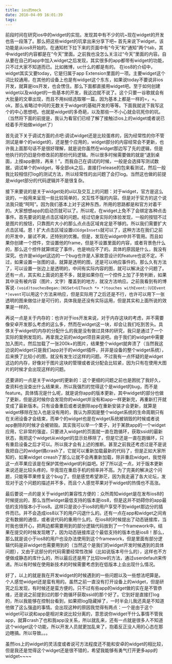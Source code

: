 ```yaml
---
title: ios的mock
date: 2016-04-09 16:01:39
tags:
---
```

前段时间在研究ios中的widget的实现。发现其中有不少的坑~现在widget的开发也告一段落了。那么把这些widget的坑拿出来分享下吧~
首先来说下widget，该功能是从ios8开始的。在通知栏下拉下来的页面中有“今天”和“通知”两个tab，其中widget的内容都是在“今天”里面。之前我也没怎么关注过“今天”里面的内容。自从要在自己的app中加入widget之后发现，其实很多的app都带有widget的功能，只不过大家不知道而已。比如微博，uc什么的都是有的。
在ios8的介绍中，widget其实又要today，它是归属于app Extension里面的一项。主要widget这个词比较通用，在其他的设备上也是有widget这个东东，如果说today不要说非ios开发，就算是ios开发，也会愣住。那么下面都直接用widget吧。至于如何创建widget以及widget的一些基本的开发，我这边就不说了。这个只要一谷歌就会有大批量的文章出现，而且不用纠结选取哪一篇，因为基本上都是一样的=，=。
ok，那么省略过中间的无数关于widget的基础开发的等等。下面我就说下我写这个的中心思想吧。也就是widget的多奇葩，以及那些一不小心就会坑死你的坑。（当然将下面的前提是，我认为看官们已经了解了接触过ios上的widget或者说已经着手开始做widget了）

首先说下关于调试方面的点吧:调试widget还是比较蛋疼的，因为经常性的你不管测试是单个的widget的，还是整个应用的，widget部分的内容经常会不更新，也许我上面那句话不是很好理解，就是说你虽然在widget那边写了先的逻辑，但是他执行的仍旧是你修改前的那份代码逻辑。所以很多时候需要做的就是“退到桌面，上按app删除，再来！”。而我自己在调试的时候，一般是会选择写测试数据，调试单个的widget，等全部ok之后，直接打release的包来看测试，然后一般我比较相信打log的测试方法，所以经常性的出问题了会打log。当然这也做的前提是widget部分的代码逻辑并不是很复杂。

接下来要说的是关于widget处的ui以及交互上的问题：对于widget，官方是这么说的，一般用来呈现一些比较简单的，交互性不强的内容。但是对于官方的这个说法我只能“呵呵”。因为我们基本上对于这种东西，所用的思路都是和官方对着干的。大家想想app的启动页就可以了。所以呢，在widget上免不了会绑定各种点击事件。首先要说的是点击区域的问题。经过切身实际的体验发现，一般的按钮不过是图片的按钮，只靠图片大小的那么点点击区域肯定是不够的。所以我们需要扩大点击区域。恩！扩大点击区域设置`UIEdgeInsets`就可以了，这种方法在我们之前的开发中，屡试不爽，还特别的优雅。但是，发现在widget中并不管用。而且如果你创建一个控件，空设置他的frame，但是不设置里面的内容，或者背景色什么的，那么这个控件就算绑定了事件，也是响应不了的。具体的原因是什么，我没有深究。也许是widget这边的一个bug也许是人家故意设计的feature也说不定。不过，如果设置一张图的话，就算是透明的图，还是可以响应事件的。那么久有方法了，可以设置一张边上是透明的，中间有实际内容的图，就可以解决这个问题了。还有一点，其实和上面说的差不多，就是如果你在一个控件上加了手势判断，如果其中没有被内容（图片，文字）覆盖到的地方，就没方法响应。之前我看到有的博客说`-(void)touchesBegan:(NSSet<UITouch *> *)touches withEvent:(UIEvent *)event`可以用这个方法来响应，但是实际用了之后还是不行，也许可以用下一张透明的图来做估计是可行的，具体我是还没有实际运用，但是其实和上面所说的效果是一样的。

再说一点是关于内存的：也许对于ios开发来说，对于内存这块的考虑，并不需要像安卓开发那么考虑的这么多，然而在widget这一块，却会让我们吃到苦头。具体关于widget的内存的分配什么的我是没有做过具体的研究，我只是通过了一个实际的案例发现的。再拿我之前的widget项目来说吧。由于我们的widget中需要加入图片。然后加载了一张200k+的图片，结果整个widget就奔溃了（当然我这边说的widget只是我们app对于的widget插件，并非是设备的整个widget系统），后来换了比较小的图，就没有发生过这样的问题。不过我有一点怀疑的是widget这边的内存，好像对于图片这块的管理或者说分配会比较紧，因为只有在使用大图片的时候才会出现这样的问题。

还要讲的一点是关于widget的更新的：这个更细的问题之前也是困扰了我好久，查资料也没查出什么结果来，所以我强烈的觉得这个是widget的bug，而不是feature。具体情况是什么呢，就是说你app的版本更新，其中widget的部分也做了更新，但是这时候你会发现你的widget并没有和app一样更新完，再重新打开就变成了最新版本。只有设备重启或者说删除app在重新安装才会更新，就算是widget移除在加入也是没有用的，我认为原因是整个widget系统的生命周期只有在关闭设备才会结束，而单个的widget也是在widget系统被销毁的时候或者说app删除的时候才会被销毁。其实我可以举一个栗子，对于某款app的一个widget应用，它非常的强盗，只要进入widget的页面就一直在跑循环，获取ssid的最新状态，我把这个widget从widget的显示处移除了，但是它还是一直在跑循环，只有重启设备之后才可以。所以我才会有上述的推断。甚至之前我还考虑过是不是说我把自己的widget搞crash了，它就可以重新加载最新的代码了，但是正如大家所知的，如果widget creash了那么让就不会再重新加载，除非重启widget，我觉得这一点苹果应该是在保护其他widget的利益吧。好了所以这一点，对于版本更新来说还是比较头疼的，毕竟现在重启手机的频率并不高。为了完美的解决这个问题，只能等苹果修复这个bug了。但是感觉希望渺茫，因为我走遍了各大论坛，发现对于这个问题的描述并不多，而且个人感觉苹果对于widget的热情也不高涨。

最后要说一点的是关于widget的兼容性方便的：众所周知widget是在发布ios8的时候提出的，那么当然widget最低支持的版本是ios8，但是这并不妨碍你的app最低的支持版本小于ios8。这样只是说小于ios8的用户享受不到widget那边分的插件而已。并不会造成ios8以下的用户闪退什么的。还有一点在app和widget之间肯定有数据的通信，或者说代码的重用什么的。在ios8的时候提出了动态链接库，当时我也很开心，把两边都需要用到的部分逻辑代码放到了一个framework中。结果在提交的时候发现瞎了，因为动态链接库这个最低支持的版本也是ios8！那么，那么就是说小于ios8的用户也没办法使用到这个framework，但是里面有部分逻辑代码是非widget也需要用到的（当然这个是我们的widget开发时候遇到的具体问题），又由于这部分的代码需要经常性改掉（比如说版本号什么的），这样也不方便做成静态的库什么的，所以最后还是用了比较low的方法，通过userdefault来传递。所以有时候在使用新技术的时候需要考虑到在低版本上会出现什么情况。

好了，以上的就是我在开发widget的时候遇到的一些问题以及一些想法吧算是。个人感觉widget还是蛮有用的。虽然之前一直没有打开设备上的widget，但是研究之后发现，有时候还是蛮方便的。只不过有些app的widget做的实在是不管恭维，还是说之前提到过的那个跑循环获取ssid的那个好了。它到好是直接打log的，所以我能够在控制台看到，如果把log隐藏掉了，一时半会儿我还真是不知道他做了这么强盗的事情。会出现这种的原因我觉得有两点：一个是由于这个widget可以说和app是相对来说比较分离的，意思说你widget干什么事情不管我app，就算crash了也和我app没关系，所以就乱来，还有一点就是很多人不知道这个widget这个功能，所以开发人员就更加乱来了，抱着反正没人用的心态在那边瞎搞。所以导致。。。

虽然ios上的widget的灵活度或者说可方法程度还不能和安卓的widget的相比较，但是我还是觉得这个widget还是很不错的，希望我能够有勇气打开更多app的widget~~~~